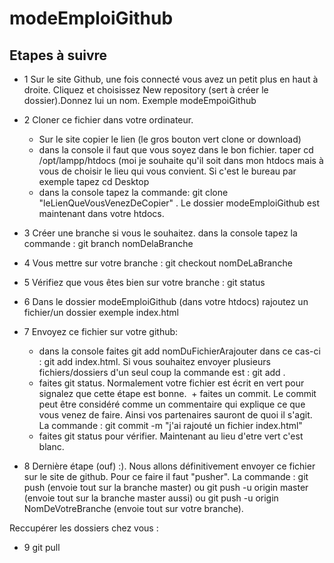 # modeEmploiGithub

## Etapes à suivre

+ 1 Sur le site Github, une fois connecté vous avez un petit plus en haut à droite. Cliquez et choisissez New repository (sert à créer le dossier).Donnez lui un nom. Exemple modeEmpoiGithub

+ 2 Cloner ce fichier dans votre ordinateur.
  + Sur le site copier le lien (le gros bouton vert clone or download)
  + dans la console il faut que vous soyez dans le bon fichier. taper cd /opt/lampp/htdocs (moi je souhaite qu'il soit dans mon htdocs mais à vous de choisir le lieu qui vous convient. Si c'est le bureau par exemple tapez cd Desktop
  + dans la console tapez la commande: git clone "leLienQueVousVenezDeCopier" . Le dossier modeEmploiGithub est maintenant dans votre htdocs.

+ 3 Créer une branche si vous le souhaitez. dans la console tapez la commande : git branch nomDelaBranche
+ 4 Vous mettre sur votre branche : git checkout nomDeLaBranche
+ 5 Vérifiez que vous êtes bien sur votre branche : git status 
+ 6 Dans le dossier modeEmploiGithub (dans votre htdocs) rajoutez un fichier/un dossier exemple index.html
+ 7 Envoyez ce fichier sur votre github: 
  + dans la console faites git add nomDuFichierArajouter dans ce cas-ci : git add index.html. Si vous souhaitez envoyer plusieurs fichiers/dossiers d'un seul coup la commande est : git add .
  + faites git status. Normalement votre fichier est écrit en vert pour signalez que cette étape est bonne.
  + faites un commit. Le commit peut être considéré comme un commentaire qui explique ce que vous venez de faire. Ainsi vos partenaires sauront de quoi il s'agit. La commande : git commit -m "j'ai rajouté un fichier index.html"
  + faites git status pour vérifier. Maintenant au lieu d'etre vert c'est blanc.
 + 8 Dernière étape (ouf) :). Nous allons définitivement envoyer ce fichier sur le site de github. Pour ce faire il faut "pusher". La commande : git push (envoie tout sur la branche master) ou git push -u origin master (envoie tout sur la branche master aussi) ou git push -u origin NomDeVotreBranche (envoie tout sur votre branche).
 
 Reccupérer les dossiers chez vous : 
 + 9 git pull
